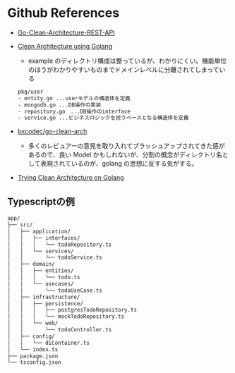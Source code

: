 # Github References

- [Go-Clean-Architecture-REST-API](https://github.com/AleksK1NG/Go-Clean-Architecture-REST-API)
- [Clean Architecture using Golang](https://eminetto.medium.com/clean-architecture-using-golang-b63587aa5e3f)
  - example のディレクトリ構成は整っているが、わかりにくい。機能単位のほうがわかりやすいものまでドメインレベルに分離されてしまっている

  ```txt
  pkg/user
  - entity.go ...userモデルの構造体を定義
  - mongodb.go ...DB操作の実装
  - repository.go　...DB操作のinterface
  - service.go ...ビジネスロジックを担うベースとなる構造体を定義
  ```

- [bxcodec/go-clean-arch](https://github.com/bxcodec/go-clean-arch)
  - 多くのレビュアーの意見を取り入れてブラッシュアップされてきた感があるので、良い Model かもしれないが、分割の概念がディレクトリ名として表現されているのが、golang の思想に反する気がする。
- [Trying Clean Architecture on Golang](https://hackernoon.com/golang-clean-archithecture-efd6d7c43047)

## Typescriptの例

```txt
app/
├── src/
│   ├── application/
│   │   ├── interfaces/
│   │   │   └── todoRepository.ts
│   │   └── services/
│   │       └── todoService.ts
│   ├── domain/
│   │   ├── entities/
│   │   │   └── todo.ts
│   │   └── usecases/
│   │       └── todoUseCase.ts
│   ├── infrastructure/
│   │   ├── persistence/
│   │   │   ├── postgresTodoRepository.ts
│   │   │   └── mockTodoRepository.ts
│   │   └── web/
│   │       └── todoController.ts
│   ├── config/
│   │   └── diContainer.ts
│   └── index.ts
├── package.json
└── tsconfig.json
```

